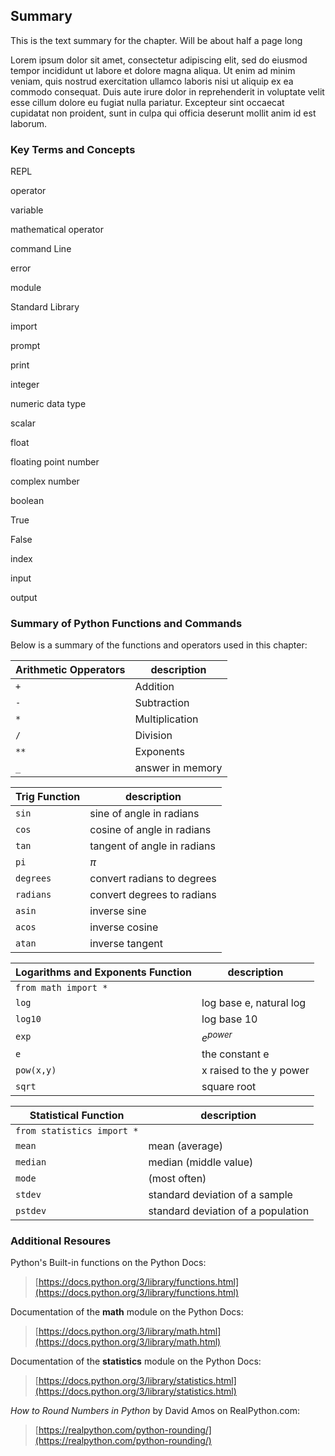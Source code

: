 
## Summary
This is the text summary for the chapter. Will be about half a page long

Lorem ipsum dolor sit amet, consectetur adipiscing elit, sed do eiusmod tempor incididunt ut labore et dolore magna aliqua. Ut enim ad minim veniam, quis nostrud exercitation ullamco laboris nisi ut aliquip ex ea commodo consequat. Duis aute irure dolor in reprehenderit in voluptate velit esse cillum dolore eu fugiat nulla pariatur. Excepteur sint occaecat cupidatat non proident, sunt in culpa qui officia deserunt mollit anim id est laborum.
### Key Terms and Concepts
REPL

operator

variable

mathematical operator

command Line

error

module

Standard Library

import

prompt

print

integer

numeric data type

scalar

float

floating point number

complex number

boolean

True

False

index

input

output
### Summary of Python Functions and Commands

Below is a summary of the functions and operators used in this chapter:

| Arithmetic Opperators | description |
| --- | --- |
| ```+``` | Addition |
| ```-``` | Subtraction |
| ```*``` | Multiplication |
| ```/``` | Division |
| ```**``` | Exponents |
| ```_``` | answer in memory |

| Trig Function | description |
| --- | ---|
| ```sin``` | sine of angle in radians |
| ```cos``` | cosine of angle in radians |
| ```tan``` | tangent of angle in radians |
| ```pi``` | $\pi$ |
| ```degrees``` | convert radians to degrees |
| ```radians``` | convert degrees to radians |
| ```asin``` |    inverse sine |
| ```acos``` |    inverse cosine |
| ```atan``` |   inverse tangent  |

| Logarithms and Exponents Function | description |
| --- | ---|
| ```from math import *``` | |
| ```log``` |  log base e, natural log | 
| ```log10``` |  log base 10 | 
| ```exp``` |  $e^{power}$ | 
|  ```e``` |  the constant e | 
|  ```pow(x,y)``` |  x raised to the y power | 
|  ```sqrt``` |  square root | 

| Statistical Function | description |
| --- | ---|
| ```from statistics import *``` | |
| ```mean``` | mean (average) |
| ```median``` | median (middle value) |
| ```mode``` | (most often) |
| ```stdev``` | standard deviation of a sample |
| ```pstdev``` | standard deviation of a population |
### Additional Resoures
Python's Built-in functions on the Python Docs: 

 > [https://docs.python.org/3/library/functions.html](https://docs.python.org/3/library/functions.html)

Documentation of the **math** module on the Python Docs:

 > [https://docs.python.org/3/library/math.html](https://docs.python.org/3/library/math.html)

Documentation of the **statistics** module on the Python Docs:

 > [https://docs.python.org/3/library/statistics.html](https://docs.python.org/3/library/statistics.html)

_How to Round Numbers in Python_ by David Amos on RealPython.com:

 > [https://realpython.com/python-rounding/](https://realpython.com/python-rounding/)
 

